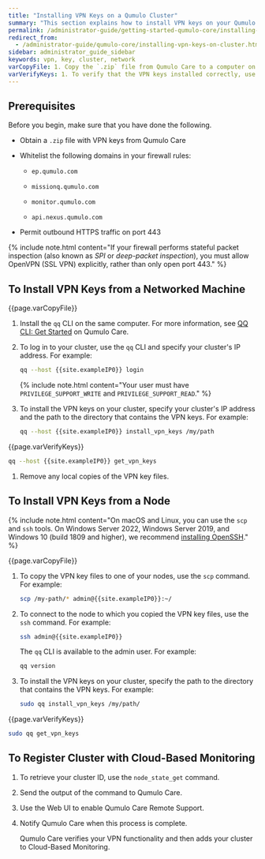 ```yaml
---
title: "Installing VPN Keys on a Qumulo Cluster"
summary: "This section explains how to install VPN keys on your Qumulo cluster over a network. You can install the VPN keys by using the <code>qq</code> CLI from a machine on the same network as your cluster or from one of your nodes."
permalink: /administrator-guide/getting-started-qumulo-core/installing-vpn-keys-on-cluster.html
redirect_from:
  - /administrator-guide/qumulo-core/installing-vpn-keys-on-cluster.html
sidebar: administrator_guide_sidebar
keywords: vpn, key, cluster, network
varCopyFile: 1. Copy the `.zip` file from Qumulo Care to a computer on the same network as your cluster, and decompress the file.
varVerifyKeys: 1. To verify that the VPN keys installed correctly, use the `get_vpn_keys` command. For example&#58;
---
```


## Prerequisites
Before you begin, make sure that you have done the following.

* Obtain a `.zip` file with VPN keys from Qumulo Care

* Whitelist the following domains in your firewall rules:

  * `ep.qumulo.com`

  * `missionq.qumulo.com`

  * `monitor.qumulo.com`

  * `api.nexus.qumulo.com`

* Permit outbound HTTPS traffic on port 443

{% include note.html content="If your firewall performs stateful packet inspection (also known as _SPI_ or _deep-packet inspection_), you must allow OpenVPN (SSL VPN) explicitly, rather than only open port 443." %}


## To Install VPN Keys from a Networked Machine
{{page.varCopyFile}}

1. Install the `qq` CLI on the same computer. For more information, see [QQ CLI: Get Started](https://care.qumulo.com/hc/en-us/articles/115008165008) on Qumulo Care.

1. To log in to your cluster, use the `qq` CLI and specify your cluster's IP address. For example:

   ```bash
   qq --host {{site.exampleIP0}} login
   ```
    
   {% include note.html content="Your user must have `PRIVILEGE_SUPPORT_WRITE` and `PRIVILEGE_SUPPORT_READ`." %}

1. To install the VPN keys on your cluster, specify your cluster's IP address and the path to the directory that contains the VPN keys. For example:

   ```bash
   qq --host {{site.exampleIP0}} install_vpn_keys /my/path
   ```
    
{{page.varVerifyKeys}}

   ```bash
   qq --host {{site.exampleIP0}} get_vpn_keys
   ```

1. Remove any local copies of the VPN key files.


## To Install VPN Keys from a Node
{% include note.html content="On macOS and Linux, you can use the `scp` and `ssh` tools. On Windows Server 2022, Windows Server 2019, and Windows 10 (build 1809 and higher), we recommend [installing OpenSSH](https://docs.microsoft.com/en-us/windows-server/administration/openssh/openssh_install_firstuse)." %}

{{page.varCopyFile}}

1. To copy the VPN key files to one of your nodes, use the `scp` command. For example:

   ```bash
   scp /my-path/* admin@{{site.exampleIP0}}:~/
   ```

1. To connect to the node to which you copied the VPN key files, use the `ssh` command. For example:

   ```bash
   ssh admin@{{site.exampleIP0}}
   ```

   The `qq` CLI is available to the admin user. For example:

   ```bash
   qq version
   ```

1. To install the VPN keys on your cluster, specify the path to the directory that contains the VPN keys. For example:
   
   ```bash
   sudo qq install_vpn_keys /my/path/
   ```
   
{{page.varVerifyKeys}}
   
   ```bash
   sudo qq get_vpn_keys
   ```
   

## To Register Cluster with Cloud-Based Monitoring

1. To retrieve your cluster ID, use the `node_state_get` command.

1. Send the output of the command to Qumulo Care.

1. Use the Web UI to enable Qumulo Care Remote Support.

1. Notify Qumulo Care when this process is complete.

   Qumulo Care verifies your VPN functionality and then adds your cluster to Cloud-Based Monitoring.
